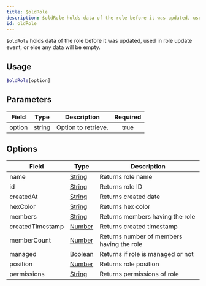 ```yaml
---
title: $oldRole
description: $oldRole holds data of the role before it was updated, used in role update event, or else any data will be empty.
id: oldRole
---
```


`$oldRole` holds data of the role before it was updated, used in role update event, or else any data will be empty.

## Usage

```php
$oldRole[option]
```

## Parameters

| Field  | Type                                                                                              | Description         | Required |
| ------ | ------------------------------------------------------------------------------------------------- | ------------------- | :------: |
| option | [string](https://developer.mozilla.org/en-US/docs/Web/JavaScript/Reference/Global_Objects/String) | Option to retrieve. |   true   |

## Options
| Field  | Type                                                                                              | Description |
| ------ | ---- | ------ |
| name | [String](https://developer.mozilla.org/en-US/docs/Web/JavaScript/Reference/Global_Objects/String) | Returns role name |
| id | [String](https://developer.mozilla.org/en-US/docs/Web/JavaScript/Reference/Global_Objects/String) | Returns role ID |
| createdAt | [String](https://developer.mozilla.org/en-US/docs/Web/JavaScript/Reference/Global_Objects/String) | Returns created date |
| hexColor | [String](https://developer.mozilla.org/en-US/docs/Web/JavaScript/Reference/Global_Objects/String) | Returns hex color |
| members | [String](https://developer.mozilla.org/en-US/docs/Web/JavaScript/Reference/Global_Objects/String) | Returns members having the role |
| createdTimestamp | [Number](https://developer.mozilla.org/en-US/docs/Web/JavaScript/Reference/Global_Objects/Number) | Returns created timestamp |
| memberCount | [Number](https://developer.mozilla.org/en-US/docs/Web/JavaScript/Reference/Global_Objects/Number) | Returns number of members having the role |
| managed | [Boolean](https://developer.mozilla.org/en-US/docs/Web/JavaScript/Reference/Global_Objects/Boolean) | Returns if role is managed or not |
| position | [Number](https://developer.mozilla.org/en-US/docs/Web/JavaScript/Reference/Global_Objects/Number) | Returns role position |
| permissions | [String](https://developer.mozilla.org/en-US/docs/Web/JavaScript/Reference/Global_Objects/String) | Returns permissions of role |

